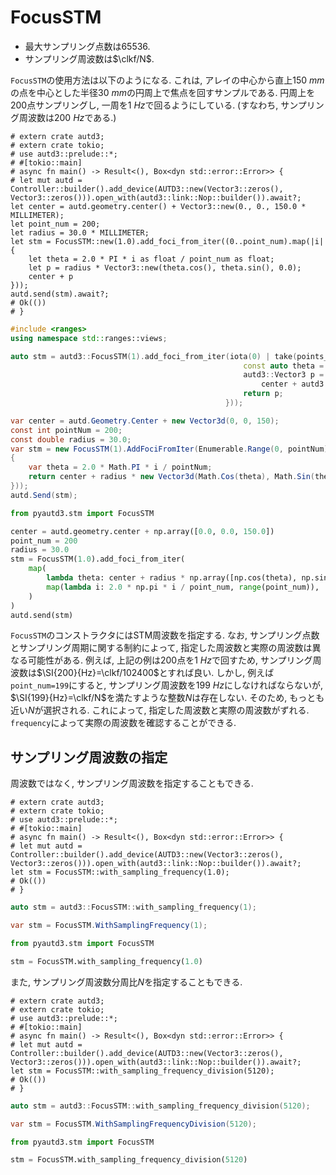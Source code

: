 # FocusSTM

- 最大サンプリング点数は$65536$.
- サンプリング周波数は$\clkf/N$.

`FocusSTM`の使用方法は以下のようになる.
これは, アレイの中心から直上$\SI{150}{mm}$の点を中心とした半径$\SI{30}{mm}$の円周上で焦点を回すサンプルである.
円周上を200点サンプリングし, 一周を$\SI{1}{Hz}$で回るようにしている. (すなわち, サンプリング周波数は$\SI{200}{Hz}$である.)

```rust,edition2021
# extern crate autd3;
# extern crate tokio;
# use autd3::prelude::*;
# #[tokio::main]
# async fn main() -> Result<(), Box<dyn std::error::Error>> {
# let mut autd = Controller::builder().add_device(AUTD3::new(Vector3::zeros(), Vector3::zeros())).open_with(autd3::link::Nop::builder()).await?;
let center = autd.geometry.center() + Vector3::new(0., 0., 150.0 * MILLIMETER);
let point_num = 200;
let radius = 30.0 * MILLIMETER;
let stm = FocusSTM::new(1.0).add_foci_from_iter((0..point_num).map(|i| {
    let theta = 2.0 * PI * i as float / point_num as float;
    let p = radius * Vector3::new(theta.cos(), theta.sin(), 0.0);
    center + p
}));
autd.send(stm).await?;
# Ok(())
# }
```

```cpp
#include <ranges>
using namespace std::ranges::views;

auto stm = autd3::FocusSTM(1).add_foci_from_iter(iota(0) | take(points_num) | transform([&](auto i) {
                                                    const auto theta = 2.0 * autd3::pi * static_cast<double>(i) / static_cast<double>(points_num);
                                                    autd3::Vector3 p =
                                                        center + autd3::Vector3(radius * std::cos(theta), radius * std::sin(theta), 0);
                                                    return p;
                                                }));
```

```cs
var center = autd.Geometry.Center + new Vector3d(0, 0, 150);
const int pointNum = 200;
const double radius = 30.0;
var stm = new FocusSTM(1).AddFociFromIter(Enumerable.Range(0, pointNum).Select(i =>
{
    var theta = 2.0 * Math.PI * i / pointNum;
    return center + radius * new Vector3d(Math.Cos(theta), Math.Sin(theta), 0);
}));
autd.Send(stm);
```

```python
from pyautd3.stm import FocusSTM

center = autd.geometry.center + np.array([0.0, 0.0, 150.0])
point_num = 200
radius = 30.0
stm = FocusSTM(1.0).add_foci_from_iter(
    map(
        lambda theta: center + radius * np.array([np.cos(theta), np.sin(theta), 0]),
        map(lambda i: 2.0 * np.pi * i / point_num, range(point_num)),
    )
)
autd.send(stm)
```

`FocusSTM`のコンストラクタにはSTM周波数を指定する.
なお, サンプリング点数とサンプリング周期に関する制約によって, 指定した周波数と実際の周波数は異なる可能性がある.
例えば, 上記の例は200点を$\SI{1}{Hz}$で回すため, サンプリング周波数は$\SI{200}{Hz}=\clkf/102400$とすれば良い.
しかし, 例えば`point_num=199`にすると, サンプリング周波数を$\SI{199}{Hz}$にしなければならないが, $\SI{199}{Hz}=\clkf/N$を満たすような整数$N$は存在しない.
そのため, もっとも近い$N$が選択される.
これによって, 指定した周波数と実際の周波数がずれる.
`frequency`によって実際の周波数を確認することができる.

## サンプリング周波数の指定

周波数ではなく, サンプリング周波数を指定することもできる.

```rust,edition2021
# extern crate autd3;
# extern crate tokio;
# use autd3::prelude::*;
# #[tokio::main]
# async fn main() -> Result<(), Box<dyn std::error::Error>> {
# let mut autd = Controller::builder().add_device(AUTD3::new(Vector3::zeros(), Vector3::zeros())).open_with(autd3::link::Nop::builder()).await?;
let stm = FocusSTM::with_sampling_frequency(1.0);
# Ok(())
# }
```

```cpp
auto stm = autd3::FocusSTM::with_sampling_frequency(1);
```

```cs
var stm = FocusSTM.WithSamplingFrequency(1);
```

```python
from pyautd3.stm import FocusSTM

stm = FocusSTM.with_sampling_frequency(1.0)
```

また, サンプリング周波数分周比$N$を指定することもできる.

```rust,edition2021
# extern crate autd3;
# extern crate tokio;
# use autd3::prelude::*;
# #[tokio::main]
# async fn main() -> Result<(), Box<dyn std::error::Error>> {
# let mut autd = Controller::builder().add_device(AUTD3::new(Vector3::zeros(), Vector3::zeros())).open_with(autd3::link::Nop::builder()).await?;
let stm = FocusSTM::with_sampling_frequency_division(5120);
# Ok(())
# }
```

```cpp
auto stm = autd3::FocusSTM::with_sampling_frequency_division(5120);
```

```cs
var stm = FocusSTM.WithSamplingFrequencyDivision(5120);
```

```python
from pyautd3.stm import FocusSTM

stm = FocusSTM.with_sampling_frequency_division(5120)
```
